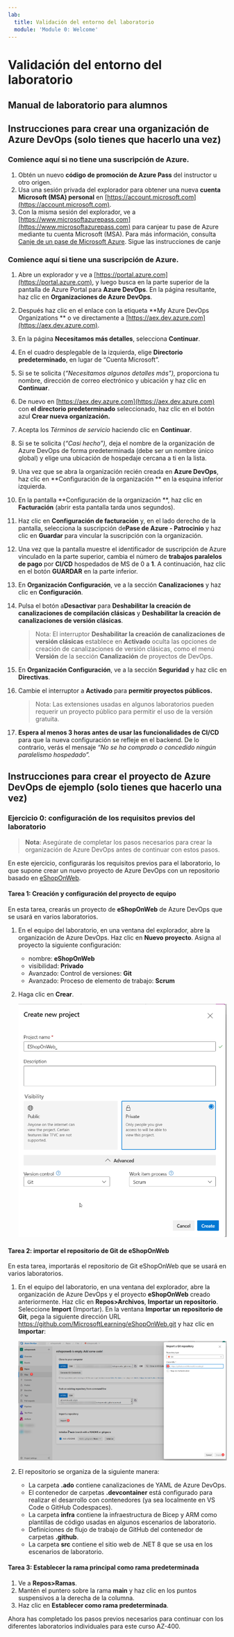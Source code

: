 ```yaml
---
lab:
  title: Validación del entorno del laboratorio
  module: 'Module 0: Welcome'
---
```


# Validación del entorno del laboratorio

## Manual de laboratorio para alumnos

## Instrucciones para crear una organización de Azure DevOps (solo tienes que hacerlo una vez)

### Comience aquí si no tiene una suscripción de Azure.

1. Obtén un nuevo **código de promoción de Azure Pass** del instructor u otro origen.
1. Usa una sesión privada del explorador para obtener una nueva **cuenta Microsoft (MSA) personal** en [https://account.microsoft.com](https://account.microsoft.com).
1. Con la misma sesión del explorador, ve a [https://www.microsoftazurepass.com](https://www.microsoftazurepass.com) para canjear tu pase de Azure mediante tu cuenta Microsoft (MSA). Para más información, consulta [Canje de un pase de Microsoft Azure](https://www.microsoftazurepass.com/Home/HowTo?Length=5). Sigue las instrucciones de canje

### Comience aquí si tiene una suscripción de Azure.

1. Abre un explorador y ve a [https://portal.azure.com](https://portal.azure.com), y luego busca en la parte superior de la pantalla de Azure Portal para **Azure DevOps**. En la página resultante, haz clic en **Organizaciones de Azure DevOps**.
1. Después haz clic en el enlace con la etiqueta **My Azure DevOps Organizations ** o ve directamente a [https://aex.dev.azure.com](https://aex.dev.azure.com).
1. En la página **Necesitamos más detalles**, selecciona **Continuar**.
1. En el cuadro desplegable de la izquierda, elige **Directorio predeterminado**, en lugar de “Cuenta Microsoft”.
1. Si se te solicita (*“Necesitamos algunos detalles más”),* proporciona tu nombre, dirección de correo electrónico y ubicación y haz clic en **Continuar**.
1. De nuevo en [https://aex.dev.azure.com](https://aex.dev.azure.com) con **el directorio predeterminado** seleccionado, haz clic en el botón azul **Crear nueva organización.**
1. Acepta los *Términos de servicio* haciendo clic en **Continuar**.
1. Si se te solicita (*“Casi hecho”),* deja el nombre de la organización de Azure DevOps de forma predeterminada (debe ser un nombre único global) y elige una ubicación de hospedaje cercana a ti en la lista.
1. Una vez que se abra la organización recién creada en **Azure DevOps**, haz clic en **Configuración de la organización ** en la esquina inferior izquierda.
1. En la pantalla **Configuración de la organización **, haz clic en **Facturación** (abrir esta pantalla tarda unos segundos).
1. Haz clic en **Configuración de facturación** y, en el lado derecho de la pantalla, selecciona la suscripción de**Pase de Azure - Patrocinio** y haz clic en **Guardar** para vincular la suscripción con la organización.
1. Una vez que la pantalla muestre el identificador de suscripción de Azure vinculado en la parte superior, cambia el número de **trabajos paralelos de pago** por **CI/CD** hospedados de MS de 0 a **1**. A continuación, haz clic en el botón **GUARDAR** en la parte inferior.
1. En **Organización Configuración**, ve a la sección **Canalizaciones** y haz clic en **Configuración**.
1. Pulsa el botón a**Desactivar** para **Deshabilitar la creación de canalizaciones de compilación clásicas** y **Deshabilitar la creación de canalizaciones de versión clásicas**.

    > Nota: El interruptor **Deshabilitar la creación de canalizaciones de versión clásicas** establece en **Activado** oculta las opciones de creación de canalizaciones de versión clásicas, como el menú **Versión** de la sección **Canalización** de proyectos de DevOps.

1. En **Organización Configuración**, ve a la sección **Seguridad** y haz clic en **Directivas**.
1. Cambie el interruptor a **Activado** para **permitir proyectos públicos.**

    > Nota: Las extensiones usadas en algunos laboratorios pueden requerir un proyecto público para permitir el uso de la versión gratuita.

1. **Espera al menos 3 horas antes de usar las funcionalidades de CI/CD** para que la nueva configuración se refleje en el backend. De lo contrario, verás el mensaje *“No se ha comprado o concedido ningún paralelismo hospedado”.*

## Instrucciones para crear el proyecto de Azure DevOps de ejemplo (solo tienes que hacerlo una vez)

### Ejercicio 0: configuración de los requisitos previos del laboratorio

> **Nota**: Asegúrate de completar los pasos necesarios para crear la organización de Azure DevOps antes de continuar con estos pasos.

En este ejercicio, configurarás los requisitos previos para el laboratorio, lo que supone crear un nuevo proyecto de Azure DevOps con un repositorio basado en [eShopOnWeb](https://github.com/MicrosoftLearning/eShopOnWeb).

#### Tarea 1: Creación y configuración del proyecto de equipo

En esta tarea, crearás un proyecto de **eShopOnWeb** de Azure DevOps que se usará en varios laboratorios.

1. En el equipo del laboratorio, en una ventana del explorador, abre la organización de Azure DevOps. Haz clic en **Nuevo proyecto**. Asigna al proyecto la siguiente configuración:
    - nombre: **eShopOnWeb**
    - visibilidad: **Privado**
    - Avanzado: Control de versiones: **Git**
    - Avanzado: Proceso de elemento de trabajo: **Scrum**

1. Haga clic en **Crear**.

    ![Crear proyecto](images/create-project.png)

#### Tarea 2: importar el repositorio de Git de eShopOnWeb

En esta tarea, importarás el repositorio de Git eShopOnWeb que se usará en varios laboratorios.

1. En el equipo del laboratorio, en una ventana del explorador, abre la organización de Azure DevOps y el proyecto **eShopOnWeb** creado anteriormente. Haz clic en **Repos>Archivos**, **Importar un repositorio**. Seleccione **Import** (Importar). En la ventana **Importar un repositorio de Git**, pega la siguiente dirección URL <https://github.com/MicrosoftLearning/eShopOnWeb.git> y haz clic en **Importar**:

    ![Importar repositorio](images/import-repo.png)

1. El repositorio se organiza de la siguiente manera:
    - La carpeta **.ado** contiene canalizaciones de YAML de Azure DevOps.
    - El contenedor de carpetas **.devcontainer** está configurado para realizar el desarrollo con contenedores (ya sea localmente en VS Code o GitHub Codespaces).
    - La carpeta **infra** contiene la infraestructura de Bicep y ARM como plantillas de código usadas en algunos escenarios de laboratorio.
    - Definiciones de flujo de trabajo de GitHub del contenedor de carpetas **.github**.
    - La carpeta **src** contiene el sitio web de .NET 8 que se usa en los escenarios de laboratorio.

#### Tarea 3: Establecer la rama principal como rama predeterminada

1. Ve a **Repos>Ramas**.
1. Mantén el puntero sobre la rama **main** y haz clic en los puntos suspensivos a la derecha de la columna.
1. Haz clic en **Establecer como rama predeterminada**.

Ahora has completado los pasos previos necesarios para continuar con los diferentes laboratorios individuales para este curso AZ-400.
